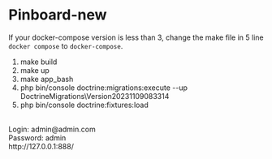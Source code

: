 <h1>Pinboard-new</h1>

If your docker-compose version is less than 3, change the make file in 5 line `docker compose` to `docker-compose`.

1. make build
2. make up
3. make app_bash
4. php bin/console doctrine:migrations:execute --up DoctrineMigrations\\Version20231109083314
5. php bin/console doctrine:fixtures:load
<br>
Login: admin@admin.com
<br>
Password: admin
<br>
http://127.0.0.1:888/